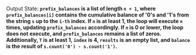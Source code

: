 Output State: **`prefix_balances` is a list of length `n + 1`, where `prefix_balances[i]` contains the cumulative balance of '0's and '1's from the string `s` up to the `i-th` index. If `n` is at least 1, the loop will execute `n` times, updating `prefix_balances` accordingly. If `n` is 0 or lower, the loop does not execute, and `prefix_balances` remains a list of zeros. Additionally, `T` is at least 1, `index` is 4, `results` is an empty list, and `balance` is the result of `s.count('0') - s.count('1')`.**